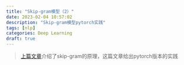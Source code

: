 ```yaml
---
title: "Skip-gram模型（2）"
date: 2023-02-04 10:57:02
description: "Skip-gram模型pytorch实践"
tags: [nlp]
categories: Deep Learning
draft: true
---
```


> [上篇文章](https://youngforever.tech/p/skip-gram%E6%A8%A1%E5%9E%8B1/)介绍了skip-gram的原理，这篇文章给出pytorch版本的实践

## 
